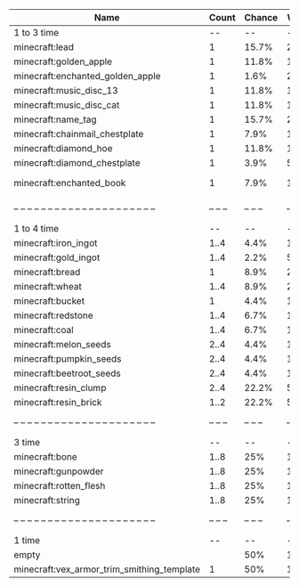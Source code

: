| Name                                       | Count | Chance | Weight | Comment                       |
| ------------------------------------------ | ----- | ------ | ------ | ----------------------------- |
| 1 to 3 time                                |    -- |     -- |     -- |                               |
| minecraft:lead                             |     1 |  15.7% | 20/127 |                               |
| minecraft:golden_apple                     |     1 |  11.8% | 15/127 |                               |
| minecraft:enchanted_golden_apple           |     1 |   1.6% |  2/127 |                               |
| minecraft:music_disc_13                    |     1 |  11.8% | 15/127 |                               |
| minecraft:music_disc_cat                   |     1 |  11.8% | 15/127 |                               |
| minecraft:name_tag                         |     1 |  15.7% | 20/127 |                               |
| minecraft:chainmail_chestplate             |     1 |   7.9% | 10/127 |                               |
| minecraft:diamond_hoe                      |     1 |  11.8% | 15/127 |                               |
| minecraft:diamond_chestplate               |     1 |   3.9% |  5/127 |                               |
| minecraft:enchanted_book                   |     1 |   7.9% | 10/127 | enchantments: #on_random_loot |
| – – – – – – – – – – – – – – – – – – – – –  | – – – | – – –  | – – –  | – – – – – – – – – – – – – – – |
| 1 to 4 time                                |    -- |     -- |     -- |                               |
| minecraft:iron_ingot                       |  1..4 |   4.4% | 10/225 |                               |
| minecraft:gold_ingot                       |  1..4 |   2.2% |  5/225 |                               |
| minecraft:bread                            |     1 |   8.9% | 20/225 |                               |
| minecraft:wheat                            |  1..4 |   8.9% | 20/225 |                               |
| minecraft:bucket                           |     1 |   4.4% | 10/225 |                               |
| minecraft:redstone                         |  1..4 |   6.7% | 15/225 |                               |
| minecraft:coal                             |  1..4 |   6.7% | 15/225 |                               |
| minecraft:melon_seeds                      |  2..4 |   4.4% | 10/225 |                               |
| minecraft:pumpkin_seeds                    |  2..4 |   4.4% | 10/225 |                               |
| minecraft:beetroot_seeds                   |  2..4 |   4.4% | 10/225 |                               |
| minecraft:resin_clump                      |  2..4 |  22.2% | 50/225 |                               |
| minecraft:resin_brick                      |  1..2 |  22.2% | 50/225 |                               |
| – – – – – – – – – – – – – – – – – – – – –  | – – – | – – –  | – – –  | – – – – – – – – – – – – – – – |
| 3 time                                     |    -- |     -- |     -- |                               |
| minecraft:bone                             |  1..8 |    25% |  10/40 |                               |
| minecraft:gunpowder                        |  1..8 |    25% |  10/40 |                               |
| minecraft:rotten_flesh                     |  1..8 |    25% |  10/40 |                               |
| minecraft:string                           |  1..8 |    25% |  10/40 |                               |
| – – – – – – – – – – – – – – – – – – – – –  | – – – | – – –  | – – –  | – – – – – – – – – – – – – – – |
| 1 time                                     |    -- |     -- |     -- |                               |
| empty                                      |       |    50% |    1/2 |                               |
| minecraft:vex_armor_trim_smithing_template |     1 |    50% |    1/2 |                               |
